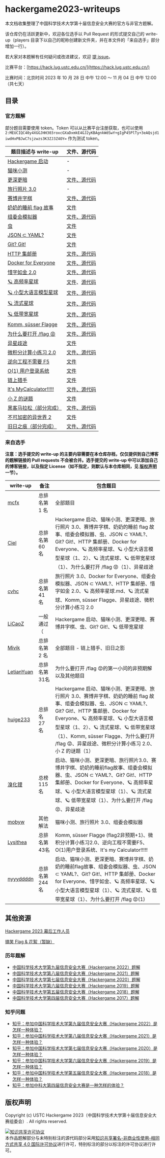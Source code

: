 # hackergame2023-writeups

本文档收集整理了中国科学技术大学第十届信息安全大赛的官方与非官方题解。

该仓库仍在活跃更新中，欢迎各位选手以 Pull Request 的形式提交自己的 write-up（players 目录下以自己的昵称创建新文件夹，并在本文件的「来自选手」部分增加一行）。

若大家对本题解有任何疑问或改进建议，欢迎 [提 issue](https://github.com/USTC-Hackergame/hackergame2023-writeups/issues/new)。

比赛平台：[https://hack.lug.ustc.edu.cn/](https://hack.lug.ustc.edu.cn/)

比赛时间：北京时间 2023 年 10 月 28 日 中午 12:00 ～ 11 月 04 日 中午 12:00（共七天）

## 目录

### 官方题解

部分题目需要使用 token。Token 可以从比赛平台注册获取，也可以使用 `2:MEUCIQC40y4XGGJHH303roxcGXaDxmkE4GJ2yKBAgnkWdSwY+gIgP45PlTy+3eAQsjd1iwdHxPBJwC7sjzwzs3K3ZJ3Z4OY=` 作为测试 token。

| 题目描述与 write-up                                                | 文件、源代码                                            |
| ------------------------------------------------------------ | ------------------------------------------------------- |
| [Hackergame 启动](official/Hackergame%20启动/README.md) | - |
| [猫咪小测](official/猫咪小测/README.md) | - |
| [更深更暗](official/更深更暗/README.md) | [文件、源代码](official/更深更暗/src) |
| [旅行照片 3.0](official/旅行照片%203.0/README.md) | - |
| [赛博井字棋](official/赛博井字棋/README.md) | [文件、源代码](official/赛博井字棋/src) |
| [奶奶的睡前 flag 故事](official/奶奶的睡前%20flag%20故事/README.md) | [文件](official/奶奶的睡前%20flag%20故事/files/) |
| [组委会模拟器](official/组委会模拟器/README.md) | [文件、源代码](official/组委会模拟器/src) |
| [虫](official/虫/README.md) | [文件](official/虫/files/) |
| [JSON ⊂ YAML?](official/JSON%20⊂%20YAML/README.md) | [文件](official/JSON%20⊂%20YAML/files/) |
| [Git? Git!](official/Git%20Git!/README.md) | [文件](official/Git%20Git!/files/) |
| [HTTP 集邮册](official/HTTP%20集邮册/README.md) | [文件、源代码](official/HTTP%20集邮册/src) |
| [Docker for Everyone](official/Docker%20for%20Everyone/README.md) | [文件、源代码](official/Docker%20for%20Everyone/src) |
| [惜字如金 2.0](official/惜字如金%202.0/README.md) | [文件、源代码](official/惜字如金%202.0/src) |
| [🪐 高频率星球](official/🪐%20高频率星球/README.md) | [文件](official/🪐%20高频率星球/files/)、[源代码](official/🪐%20高频率星球/src/) |
| [🪐 小型大语言模型星球](official/🪐%20小型大语言模型星球/README.md) | [文件、源代码](official/🪐%20小型大语言模型星球/src) |
| [🪐 流式星球](official/🪐%20流式星球/README.md) | [文件、源代码](official/🪐%20流式星球/src) |
| [🪐 低带宽星球](official/🪐%20低带宽星球/README.md) | [文件、源代码](official/🪐%20低带宽星球/src) |
| [Komm, süsser Flagge](official/Komm,%20süsser%20Flagge/README.md) | [文件、源代码](official/Komm,%20süsser%20Flagge/src) |
| [为什么要打开 /flag 😡](official/为什么要打开%20flag%20😡/README.md) | [文件、源代码](official/为什么要打开%20flag%20😡/src) |
| [异星歧途](official/异星歧途/README.md) | [文件](official/异星歧途/files/) |
| [微积分计算小练习 2.0](official/微积分计算小练习%202.0/README.md) | [文件、源代码](official/微积分计算小练习%202.0/src) |
| [逆向工程不需要 F5](official/逆向工程不需要%20F5/README.md) | [文件](official/逆向工程不需要%20F5/files/) |
| [O(1) 用户登录系统](official/O(1)%20用户登录系统/README.md) | [文件](official/O(1)%20用户登录系统/files/) |
| [链上猎手](official/链上猎手/README.md) | [文件](official/链上猎手/files/) |
| [It's MyCalculator!!!!!](official/It's%20MyCalculator!!!!!/README.md) | [文件、源代码](official/It's%20MyCalculator!!!!!/src) |
| [小 Z 的谜题](official/小%20Z%20的谜题/README.md) | [文件](official/小%20Z%20的谜题/files/) |
| [黑客马拉松（部分完成）](official/黑客马拉松/README.md) | [文件、源代码](official/黑客马拉松/src) |
| [不可加密的异世界 2](official/不可加密的异世界%202/README.md) | [文件](official/不可加密的异世界%202/files/) |
| [旧日之痕（部分完成）](official/旧日之痕/README.md) | [文件、源代码](official/旧日之痕/src) |

### 来自选手

**注意：选手提交的 write-up 的主要内容需要在本仓库存档，仅仅提供到自己博客的题解链接的 Pull requests 不会被合并。选手提交的 write-up 中可以添加自己的博客链接，以及指定 License（如不指定，则默认与本仓库相同，见 [版权声明](#版权声明) 一节）。**

| write-up | 备注 | 包含题目 |
| - | - | - |
| [mcfx](players/mcfx/wp.md) | 总排名第 1 名 | 全部题目 |
| [Ciel](players/Ciel/writeup.md) | 总排名第 60 名 | Hackergame 启动、猫咪小测、更深更暗、旅行照片 3.0、赛博井字棋、奶奶的睡前 flag 故事、组委会模拟器、虫、JSON ⊂ YAML?、Git? Git!、HTTP 集邮册、Docker for Everyone、🪐 高频率星球、🪐 小型大语言模型星球（1、2）、🪐 流式星球、🪐 低带宽星球（1）、为什么要打开 /flag 😡（1）、异星歧途 |
| [cvhc](players/cvhc/README.md) | 总排名第 41 名 | 旅行照片 3.0、Docker for Everyone、组委会模拟器、JSON ⊂ YAML?、HTTP 集邮册、惜字如金 2.0、🪐 高频率星球.md、🪐 流式星球、Komm, süsser Flagge、异星歧途、微积分计算小练习 2.0 |
| [LiCaoZ](players/LiCaoZ/README.md) | 一般通过（ | Hackergame 启动、猫咪小测、更深更暗、赛博井字棋、虫、Git? Git!、🪐 低带宽星球 |
| [Mivik](players/Mivik/wp.md) | 总排名第 2 名 | 全部题目 - 链上猎手、旧日之影 |
| [LetianYuan](players/LetianYuan) |  总排名第31名 | 为什么要打开 /flag 😡的第一小问的非预期解 以及其他题目 |
| [huige233](players/huige233/wp.md) | 总排名 27 名 | Hackergame 启动、猫咪小测、更深更暗、旅行照片 3.0、赛博井字棋、奶奶的睡前 flag 故事、组委会模拟器、虫、JSON ⊂ YAML?、Git? Git!、HTTP 集邮册、Docker for Everyone、🪐 高频率星球、🪐 小型大语言模型星球（1、2）、🪐 流式星球、🪐 低带宽星球（1）、Komm, süsser Flagge、为什么要打开 /flag 😡、异星歧途、微积分计算小练习 2.0、小 Z 的谜题（1） |
| [溴化锂](players/Libr/writeup.md) | 总榜 115 名 | 启动、猫咪小测、更深更暗、旅行照片3.0、赛博井字棋、奶奶的睡前flag故事、组委会模拟器、虫、JSON ⊂ YAML?、Git? Git!、HTTP 集邮册、Docker for Everyone、🪐 高频率星球、🪐 小型大语言模型星球（1）、🪐 流式星球、🪐 低带宽星球（1）、为什么要打开 /flag 😡、异星歧途 |
| [mobyw](players/mobyw/README.md) | 其他解法 | 猫咪小测、旅行照片 3.0、组委会模拟器 |
| [Lysithea](players/Lysithea/readme.md) | 总排名第43名 | Komm, süsser Flagge (flag2非预期+1)、微积分计算小练习2.0、逆向工程不需要F5、O(1)用户登录系统、It's my Calculator!!!!! |
| [nyyyddddn](players/nyyyddddn/wp.md) | 总排名第244名 | 启动、猫咪小测、更深更暗、赛博井字棋、奶奶的睡前flag故事、组委会模拟器、虫、JSON ⊂ YAML?、Git? Git!、HTTP 集邮册、Docker for Everyone、惜字如金、🪐 高频率星球、🪐 小型大语言模型星球（1）、🪐 流式星球、🪐 低带宽星球（1）、为什么要打开 /flag 😡(1) |



## 其他资源

[Hackergame 2023 幕后工作人员](https://hack.lug.ustc.edu.cn/credits/)

[搞笑 Flag & 花絮（暂缺）](./behind-the-scenes/README.md)

### 历年题解

- [中国科学技术大学第九届信息安全大赛（Hackergame 2022）题解](https://github.com/USTC-Hackergame/hackergame2022-writeups)
- [中国科学技术大学第八届信息安全大赛（Hackergame 2021）题解](https://github.com/USTC-Hackergame/hackergame2021-writeups)
- [中国科学技术大学第七届信息安全大赛（Hackergame 2020）题解](https://github.com/USTC-Hackergame/hackergame2020-writeups)
- [中国科学技术大学第六届信息安全大赛（Hackergame 2019）题解](https://github.com/ustclug/hackergame2019-writeups)
- [中国科学技术大学第五届信息安全大赛（Hackergame 2018）题解](https://github.com/ustclug/hackergame2018-writeups)
- [中国科学技术大学第四届信息安全大赛（Hackergame 2017）题解](https://volltin.gitbooks.io/hackergame2017-writeup/)

### 知乎问题

- [知乎：参加中国科学技术大学第九届信息安全大赛（Hackergame 2022）是怎样一种体验？](https://www.zhihu.com/question/561919414)
- [知乎：参加中国科学技术大学第八届信息安全大赛（Hackergame 2021）是怎样一种体验？](https://www.zhihu.com/question/492960717)
- [知乎：参加中国科学技术大学第七届信息安全大赛（Hackergame 2020）是怎样一种体验？](https://www.zhihu.com/question/428140079)
- [知乎：参加中国科学技术大学第六届信息安全大赛（Hackergame 2019）是怎样一种体验？](https://www.zhihu.com/question/351947330)
- [知乎：参加中国科学技术大学第五届信息安全大赛（Hackergame 2018）是怎样一种体验？](https://www.zhihu.com/question/297850153)
- [知乎：参加中科大第四届信息安全大赛是一种怎样的体验？](https://www.zhihu.com/question/67050288)

## 版权声明

Copyright (c) USTC Hackergame 2023（中国科学技术大学第十届信息安全大赛组委会）. All rights reserved.

<a rel="license" href="http://creativecommons.org/licenses/by-nc-sa/4.0/"><img alt="知识共享许可协议" style="border-width:0" src="https://i.creativecommons.org/l/by-nc-sa/4.0/88x31.png" /></a><br />本作品题解部分与未特别标注的源代码部分采用<a rel="license" href="http://creativecommons.org/licenses/by-nc-sa/4.0/">知识共享署名-非商业性使用-相同方式共享 4.0 国际许可协议</a>进行许可，特别标注的部分以标注的许可协议进行许可。

